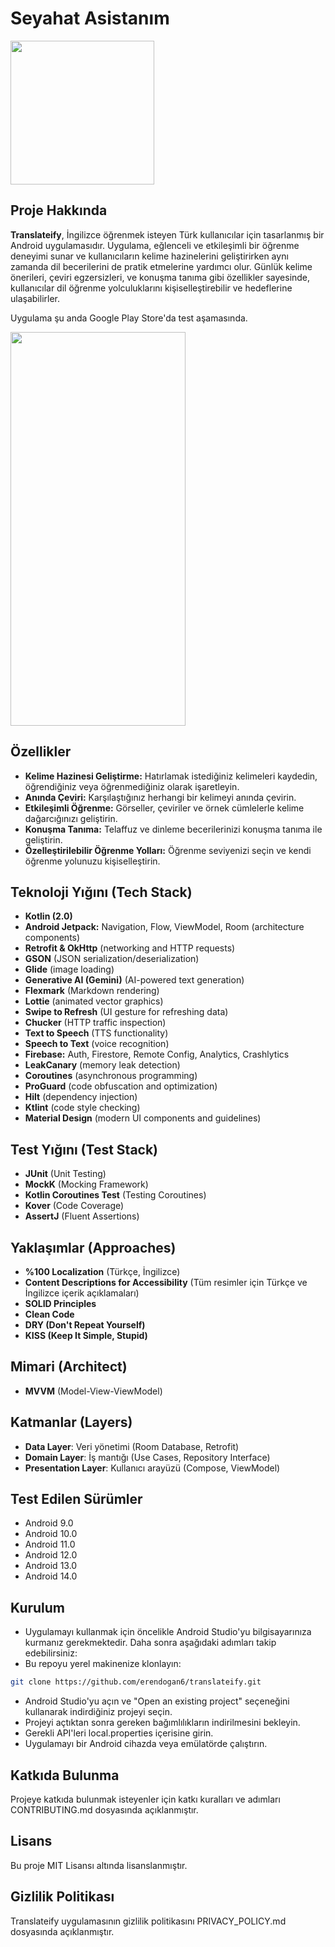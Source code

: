 # Seyahat Asistanım

 <img src="https://i.hizliresim.com/g0u2wxk.png" width="230" height="230">

## Proje Hakkında
**Translateify**, İngilizce öğrenmek isteyen Türk kullanıcılar için tasarlanmış bir Android uygulamasıdır. Uygulama, eğlenceli ve etkileşimli bir öğrenme deneyimi sunar ve kullanıcıların kelime hazinelerini geliştirirken aynı zamanda dil becerilerini de pratik etmelerine yardımcı olur. Günlük kelime önerileri, çeviri egzersizleri, ve konuşma tanıma gibi özellikler sayesinde, kullanıcılar dil öğrenme yolculuklarını kişiselleştirebilir ve hedeflerine ulaşabilirler.

Uygulama şu anda Google Play Store'da test aşamasında.

 <img src="https://i.hizliresim.com/akcilji.jpeg" width="280" height="630">

## Özellikler

- **Kelime Hazinesi Geliştirme:** Hatırlamak istediğiniz kelimeleri kaydedin, öğrendiğiniz veya öğrenmediğiniz olarak işaretleyin.
- **Anında Çeviri:** Karşılaştığınız herhangi bir kelimeyi anında çevirin.
- **Etkileşimli Öğrenme:** Görseller, çeviriler ve örnek cümlelerle kelime dağarcığınızı geliştirin.
- **Konuşma Tanıma:** Telaffuz ve dinleme becerilerinizi konuşma tanıma ile geliştirin.
- **Özelleştirilebilir Öğrenme Yolları:** Öğrenme seviyenizi seçin ve kendi öğrenme yolunuzu kişiselleştirin.

  
## Teknoloji Yığını (Tech Stack)
- **Kotlin (2.0)**
- **Android Jetpack:** Navigation, Flow, ViewModel, Room (architecture components)
- **Retrofit & OkHttp** (networking and HTTP requests)
- **GSON** (JSON serialization/deserialization)
- **Glide** (image loading)
- **Generative AI (Gemini)** (AI-powered text generation)
- **Flexmark** (Markdown rendering)
- **Lottie** (animated vector graphics)
- **Swipe to Refresh** (UI gesture for refreshing data)
- **Chucker** (HTTP traffic inspection)
- **Text to Speech** (TTS functionality)
- **Speech to Text** (voice recognition)
- **Firebase:** Auth, Firestore, Remote Config, Analytics, Crashlytics
- **LeakCanary** (memory leak detection)
- **Coroutines** (asynchronous programming)
- **ProGuard** (code obfuscation and optimization)
- **Hilt** (dependency injection)
- **Ktlint** (code style checking)
- **Material Design** (modern UI components and guidelines)


## Test Yığını (Test Stack)
- **JUnit** (Unit Testing)
- **MockK** (Mocking Framework)
- **Kotlin Coroutines Test** (Testing Coroutines)
- **Kover** (Code Coverage)
- **AssertJ** (Fluent Assertions)

## Yaklaşımlar (Approaches)
- **%100 Localization** (Türkçe, İngilizce)
- **Content Descriptions for Accessibility** (Tüm resimler için Türkçe ve İngilizce içerik açıklamaları)
- **SOLID Principles**
- **Clean Code**
- **DRY (Don't Repeat Yourself)**
- **KISS (Keep It Simple, Stupid)**

## Mimari (Architect)
- **MVVM** (Model-View-ViewModel)

## Katmanlar (Layers)
- **Data Layer**: Veri yönetimi (Room Database, Retrofit)
- **Domain Layer**: İş mantığı (Use Cases, Repository Interface)
- **Presentation Layer**: Kullanıcı arayüzü (Compose, ViewModel)

## Test Edilen Sürümler
- Android 9.0
- Android 10.0
- Android 11.0
- Android 12.0
- Android 13.0
- Android 14.0

## Kurulum

- Uygulamayı kullanmak için öncelikle Android Studio'yu bilgisayarınıza kurmanız gerekmektedir. Daha sonra aşağıdaki adımları takip edebilirsiniz:
- Bu repoyu yerel makinenize klonlayın:
```bash
git clone https://github.com/erendogan6/translateify.git
```
- Android Studio'yu açın ve "Open an existing project" seçeneğini kullanarak indirdiğiniz projeyi seçin.
- Projeyi açtıktan sonra gereken bağımlılıkların indirilmesini bekleyin.
- Gerekli API'leri local.properties içerisine girin.
- Uygulamayı bir Android cihazda veya emülatörde çalıştırın.

## Katkıda Bulunma ##

Projeye katkıda bulunmak isteyenler için katkı kuralları ve adımları CONTRIBUTING.md dosyasında açıklanmıştır.

##  Lisans ## 
Bu proje MIT Lisansı altında lisanslanmıştır.

## Gizlilik Politikası

Translateify uygulamasının gizlilik politikasını PRIVACY_POLICY.md dosyasında açıklanmıştır.
